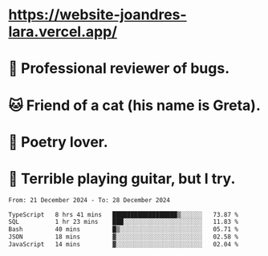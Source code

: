 # https://website-joandres-lara.vercel.app/
# 🐛 Professional reviewer of bugs.
# 🐱 Friend of a cat (his name is Greta).
# 📜 Poetry lover.
# 🎸 Terrible playing guitar, but I try.

<!--START_SECTION:waka-->

```txt
From: 21 December 2024 - To: 28 December 2024

TypeScript   8 hrs 41 mins   ██████████████████▒░░░░░░   73.87 %
SQL          1 hr 23 mins    ███░░░░░░░░░░░░░░░░░░░░░░   11.83 %
Bash         40 mins         █▒░░░░░░░░░░░░░░░░░░░░░░░   05.71 %
JSON         18 mins         ▓░░░░░░░░░░░░░░░░░░░░░░░░   02.58 %
JavaScript   14 mins         ▓░░░░░░░░░░░░░░░░░░░░░░░░   02.04 %
```

<!--END_SECTION:waka-->
